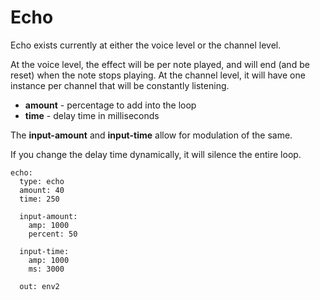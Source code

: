 # Echo

Echo exists currently at either the voice level or the channel level.

At the voice level, the effect will be per note played, and will end (and be reset) when the note stops playing.  At the channel level, it will have one instance per channel that will be constantly listening.

 - **amount** - percentage to add into the loop
 - **time** - delay time in milliseconds
 
The **input-amount** and **input-time** allow for modulation of the same.

If you change the delay time dynamically, it will silence the entire loop. 

```
echo:
  type: echo
  amount: 40
  time: 250

  input-amount:
    amp: 1000
    percent: 50

  input-time:
    amp: 1000
    ms: 3000

  out: env2

```